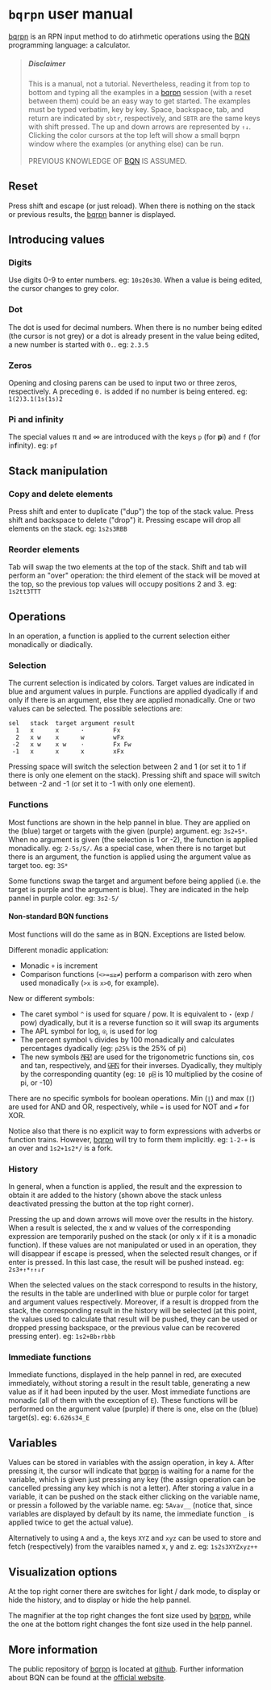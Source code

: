 # `bqrpn` user manual

[bqrpn](https://yiyus.info/bqrpn/) is an RPN input method to do atirhmetic operations using the [BQN](https://mlochbaum.github.io/BQN/) programming language: a calculator.

> ##### Disclaimer
>
> This is a manual, not a tutorial. Nevertheless, reading it from top to bottom and typing all the examples in a [bqrpn](https://yiyus.info/bqrpn/) session (with a reset between them) could be an easy way to get started. The examples must be typed verbatim, key by key. Space, backspace, tab, and return are indicated by `sbtr`, respectively, and `SBTR` are the same keys with shift pressed. The up and down arrows are represented by `↑↓`. Clicking the color cursors at the top left will show a small bqrpn window where the examples (or anything else) can be run.
><br><br>
>PREVIOUS KNOWLEDGE OF [BQN](https://mlochbaum.github.io/BQN/) IS ASSUMED.

## Reset

Press shift and escape (or just reload). When there is nothing on the stack or previous results, the [bqrpn](https://yiyus.info/bqrpn/) banner is displayed.

## Introducing values

### Digits

Use digits 0-9 to enter numbers. eg: `10s20s30`. When a value is being edited, the cursor changes to grey color.

### Dot

The dot is used for decimal numbers. When there is no number being edited (the cursor is not grey) or a dot is already present in the value being edited, a new number is started with `0.`. eg: `2.3.5`

### Zeros

Opening and closing parens can be used to input two or three zeros, respectively. A preceding `0.` is added if no number is being entered. eg: `1(2)3.1(1s(1s)2`

### Pi and infinity

The special values π and ∞ are introduced with the keys `p` (for **p**i) and `f` (for in**f**inity). eg: `pf`

## Stack manipulation

### Copy and delete elements

Press shift and enter to duplicate ("dup") the top of the stack value. Press shift and backspace to delete ("drop") it. Pressing escape will drop all elements on the stack. eg: `1s2s3RBB`

### Reorder elements

Tab will swap the two elements at the top of the stack. Shift and tab will perform an "over" operation: the third element of the stack will be moved at the top, so the previous top values will occupy positions 2 and 3. eg: `1s2tt3TTT`

## Operations

In an operation, a function is applied to the current selection either monadically or diadically.

### Selection

The current selection is indicated by colors. Target values are indicated in blue and argument values in purple. Functions are applied dyadically if and only if there is an argument, else they are applied monadically. One or two values can be selected. The possible selections are:

    sel   stack  target argument result
      1   x      x      ·        Fx
      2   x w    x      w        wFx
     -2   x w    x w    ·        Fx Fw
     -1   x      x      x        xFx

Pressing space will switch the selection between 2 and 1 (or set it to 1 if there is only one element on the stack). Pressing shift and space will switch between -2 and -1 (or set it to -1 with only one element).

### Functions

Most functions are shown in the help pannel in blue. They are applied on the (blue) target or targets with the given (purple) argument. eg: `3s2+5*`. When no argument is given (the selection is 1 or -2), the function is applied monadically. eg: `2-5s/S/`. As a special case, when there is no target but there is an argument, the function is applied using the argument value as target too. eg: `3S*`

Some functions swap the target and argument before being applied (i.e. the target is purple and the argument is blue). They are indicated in the help pannel in purple color. eg: `3s2-5/`

#### Non-standard BQN functions

Most functions will do the same as in BQN. Exceptions are listed below.

Different monadic application:

- Monadic `+` is increment
- Comparison functions (`<>=≤≥≠`) perform a comparison with zero when used monadically (`>x` is `x>0`, for example).

New or different symbols:

- The caret symbol `^` is used for square / pow. It is equivalent to `⋆` (exp / pow) dyadically, but it is a reverse function so it will swap its arguments
- The APL symbol for log, `⍟`, is used for log
- The percent symbol `%` divides by 100 monadically and calculates percentages dyadically (eg: `p25%` is the 25% of pi)
- The new symbols `⍓⍄⍁` are used for the trigonometric functions sin, cos and tan, respectively, and `⍌⍃⍂` for their inverses. Dyadically, they multiply by the corresponding quantity (eg: `10 p⍄` is 10 multiplied by the cosine of pi, or -10)

There are no specific symbols for boolean operations. Min (`⌊`) and max (`⌈`) are used for AND and OR, respectively, while `=` is used for NOT and `≠` for XOR.

Notice also that there is no explicit way to form expressions with adverbs or function trains. However, [bqrpn](https://yiyus.info/bqrpn/) will try to form them implicitly. eg: `1-2-+` is an over and `1s2+1s2*/` is a fork.

### History

In general, when a function is applied, the result and the expression to obtain it are added to the history (shown above the stack unless deactivated pressing the button at the top right corner).

Pressing the up and down arrows will move over the results in the history. When a result is selected, the x and w values of the corresponding expression are temporarily pushed on the stack (or only x if it is a monadic function). If these values are not manipulated or used in an operation, they will disappear if escape is pressed, when the selected result changes, or if enter is pressed. In this last case, the result will be pushed instead. eg: `2s3+↑*↑↑↓r`

When the selected values on the stack correspond to results in the history, the results in the table are underlined with blue or purple color for target and argument values respectively. Moreover, if a result is dropped from the stack, the corresponding result in the history will be selected (at this point, the values used to calculate that result will be pushed, they can be used or dropped pressing backspace, or the previous value can be recovered pressing enter). eg: `1s2+Bb↑rbbb`

### Immediate functions

Immediate functions, displayed in the help pannel in red, are executed immediately, without storing a result in the result table, generating a new value as if it had been inputed by the user. Most immediate functions are monadic (all of them with the exception of `E`). These functions will be performed on the argument value (purple) if there is one, else on the (blue) target(s). eg: `6.626s34_E`

## Variables

Values can be stored in variables with the assign operation, in key `A`. After pressing it, the cursor will indicate that [bqrpn](https://yiyus.info/bqrpn/) is waiting for a name for the variable, which is given just pressing any key (the assign operation can be cancelled pressing any key which is not a letter). After storing a value in a variable, it can be pushed on the stack either clicking on the variable name, or pressin `a` followed by the variable name. eg: `5Avav__` (notice that, since variables are displayed by default by its name, the immediate function `_` is applied twice to get the actual value).

Alternatively to using `A` and `a`, the keys `XYZ` and `xyz` can be used to store and fetch (respectively) from the varaibles named x, y and z. eg: `1s2s3XYZxyz++`

## Visualization options

At the top right corner there are switches for light / dark mode, to display or hide the history, and to display or hide the help pannel.

The magnifier at the top right changes the font size used by [bqrpn](https://yiyus.info/bqrpn/), while the one at the bottom right changes the font size used in the help pannel.

## More information

The public repository of [bqrpn](https://yiyus.info/bqrpn/) is located at [github](https://github.com/yiyus/bqrpn/). Further information about BQN can be found at the [official website](https://mlochbaum.github.io/BQN/).